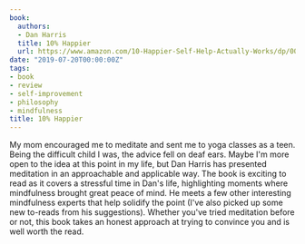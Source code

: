 ```yaml
---
book:
  authors:
  - Dan Harris
  title: 10% Happier
  url: https://www.amazon.com/10-Happier-Self-Help-Actually-Works/dp/0062265423
date: "2019-07-20T00:00:00Z"
tags:
- book
- review
- self-improvement
- philosophy
- mindfulness
title: 10% Happier
---
```


My mom encouraged me to meditate and sent me to yoga classes as a teen. 
Being the difficult child I was, the advice fell on deaf ears.
Maybe I'm more open to the idea at this point in my life, but Dan Harris has presented meditation in an approachable and applicable way.
The book is exciting to read as it covers a stressful time in Dan's life, highlighting moments where mindfulness brought great peace of mind.
He meets a few other interesting mindfulness experts that help solidify the point (I've also picked up some new to-reads from his suggestions).
Whether you've tried meditation before or not, this book takes an honest approach at trying to convince you and is well worth the read.
